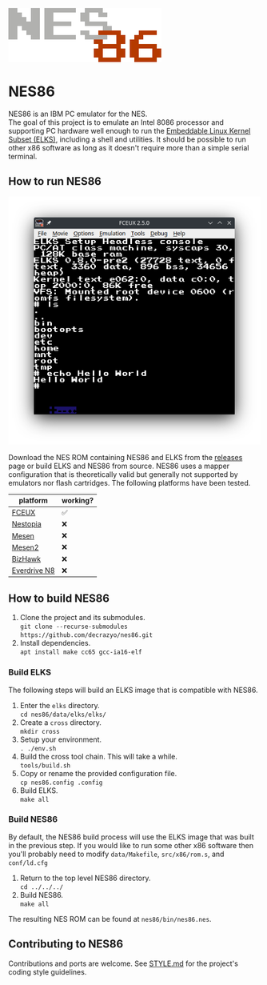 
![NES86 logo](https://github.com/decrazyo/nes86/blob/main/img/nes86.png)

# NES86
NES86 is an IBM PC emulator for the NES.  
The goal of this project is to emulate an Intel 8086 processor and supporting PC hardware
well enough to run the
[Embeddable Linux Kernel Subset (ELKS)](https://github.com/ghaerr/elks),
including a shell and utilities.
It should be possible to run other x86 software
as long as it doesn't require more than a simple serial terminal.
<!-- TODO: add a link to the youtube video when i make one -->


## How to run NES86
![FCEUX running NES86](https://github.com/decrazyo/nes86/blob/main/img/fceux.png)

Download the NES ROM containing NES86 and ELKS from the [releases](https://github.com/decrazyo/nes86/releases) page
or build ELKS and NES86 from source.
NES86 uses a mapper configuration that is theoretically valid
but generally not supported by emulators nor flash cartridges.
The following platforms have been tested.

| platform | working? |
|----------|----------|
| [FCEUX](https://fceux.com/web/home.html) | ✅ |
| [Nestopia](https://nestopia.sourceforge.net/) | ❌ |
| [Mesen](https://www.mesen.ca/oldindex.php) | ❌ |
| [Mesen2](https://www.mesen.ca/) | ❌ |
| [BizHawk](https://tasvideos.org/BizHawk) | ❌ |
| [Everdrive N8](https://krikzz.com/our-products/legacy/edn8-72pin.html) | ❌ |


## How to build NES86
1. Clone the project and its submodules.  
`git clone --recurse-submodules https://github.com/decrazyo/nes86.git`
2. Install dependencies.  
`apt install make cc65 gcc-ia16-elf`

### Build ELKS
The following steps will build an ELKS image that is compatible with NES86.

 1. Enter the `elks` directory.  
`cd nes86/data/elks/elks/`
 2. Create a `cross` directory.  
`mkdir cross`
 3. Setup your environment.  
`. ./env.sh`  
 4. Build the cross tool chain. This will take a while.  
`tools/build.sh`
 5. Copy or rename the provided configuration file.  
`cp nes86.config .config`
 6. Build ELKS.  
`make all`

### Build NES86
By default, the NES86 build process will use the ELKS image that was built in the previous step.
If you would like to run some other x86 software then you'll probably need to modify
`data/Makefile`, `src/x86/rom.s`, and `conf/ld.cfg`

1. Return to the top level NES86 directory.  
`cd ../../../`
2. Build NES86.  
`make all`

The resulting NES ROM can be found at `nes86/bin/nes86.nes`.

## Contributing to NES86
Contributions and ports are welcome.
See
[STYLE.md](https://github.com/decrazyo/nes86/blob/main/STYLE.md)
for the project's coding style guidelines.
